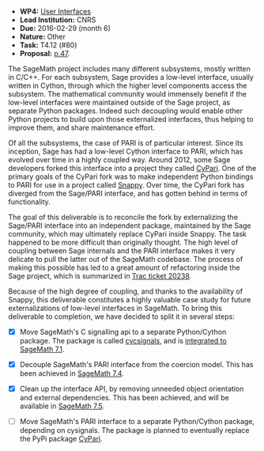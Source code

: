 - **WP4:** [User Interfaces](https://github.com/OpenDreamKit/OpenDreamKit/tree/master/WP4)
- **Lead Institution:** CNRS
- **Due:** 2016-02-29 (month 6)
- **Nature:** Other
- **Task:** T4.12 (#80)
- **Proposal:** [p.47](https://github.com/OpenDreamKit/OpenDreamKit/raw/master/Proposal/proposal-www.pdf).

The SageMath project includes many different subsystems, mostly written in C/C++. For each subsystem, Sage provides a low-level interface, usually written in Cython, through which the higher level components access the subsystem. The mathematical community would immensely benefit if the low-level interfaces were maintained outside of the Sage project, as separate Python packages. Indeed such decoupling would enable other Python projects to build upon those externalized interfaces, thus helping to improve them, and share maintenance effort.

Of all the subsystems, the case of PARI is of particular interest. Since its inception, Sage has had a low-level Cython interface to PARI, which has evolved over time in a highly coupled way. Around 2012, some Sage developers forked this interface into a project they called [CyPari](https://bitbucket.org/t3m/cypari/). One of the primary goals of the CyPari fork was to make independent Python bindings to PARI for use in a project called [Snappy](https://bitbucket.org/t3m/snappy). Over time, the CyPari fork has diverged from the Sage/PARI interface, and has gotten behind in terms of functionality.

The goal of this deliverable is to reconcile the fork by externalizing the Sage/PARI interface into an independent package, maintained by the Sage community, which may ultimately replace CyPari inside Snappy. The task happened to be more difficult than originally thought. The high level of coupling between Sage internals and the PARI interface makes it very delicate to pull the latter out of the SageMath codebase. The process of making this possible has led to a great amount of refactoring inside the Sage project, which is summarized in [Trac ticket 20238](http://trac.sagemath.org/ticket/20238).

Because of the high degree of coupling, and thanks to the availability of Snappy, this deliverable constitutes a highly valuable case study for future externalizations of low-level interfaces in SageMath. To bring this deliverable to completion, we have decided to split it in several steps:

- [x] Move SageMath's C signalling api to a separate Python/Cython package. The package is called [cycsignals](https://github.com/sagemath/cysignals), and is [integrated to SageMath 7.1](http://trac.sagemath.org/ticket/20002).
- [x] Decouple SageMath's PARI interface from the coercion model. This has been achieved in [SageMath 7.4](http://trac.sagemath.org/ticket/21158).
- [x] Clean up the interface API, by removing unneeded object orientation and external dependencies. This has been achieved, and will be available in [SageMath 7.5](http://trac.sagemath.org/ticket/20241).
- [ ] Move SageMath's PARI interface to a separate Python/Cython package, depending on cysignals. The package is planned to eventually replace the PyPi package [CyPari](https://pypi.python.org/pypi/cypari/). 

